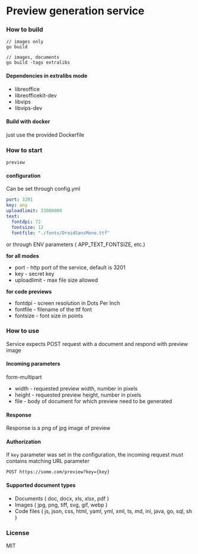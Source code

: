 Preview generation service
=============

### How to build

```
// images only
go build

// images, documents
go build -tags extralibs
```

#### Dependencies in extralibs mode

- libreoffice
- libreofficekit-dev
- libvips
- libvips-dev

#### Build with docker

just use the provided Dockerfile

### How to start

```
preview
```

#### configuration

Can be set through config.yml 

```yaml
port: 3201
key: any
uploadlimit: 33000000
text:
  fontdpi: 72
  fontsize: 12
  fontfile: "./fonts/DroidSansMono.ttf"
```

or through ENV parameters ( APP_TEXT_FONTSIZE, etc.)


**for all modes**

- port - http port of the service, default is 3201
- key - secret key
- uploadlimit - max file size allowed

**for code previews**

- fontdpi - screen resolution in Dots Per Inch
- fontfile - filename of the ttf font
- fontsize - font size in points

### How to use

Service expects POST request with a document and respond with preview image

#### Incoming parameters

form-multipart

- width - requested preview width, number in pixels
- height - requested preview height, number in pixels
- file - body of document for which preview need to be generated

#### Response

Response is a png of jpg image of preview

#### Authorization

If `key` parameter was set in the configuration, the incoming request must contains matching URL parameter

```
POST https://some.com/preview?key={key}
```

#### Supported document types

- Documents ( doc, docx, xls, xlsx, pdf )
- Images ( jpg, png, tiff, svg, gif, webp )
- Code files ( js, json, css, html, yaml, yml, xml, ts, md, ini, java, go, sql, sh  )

### License

MIT